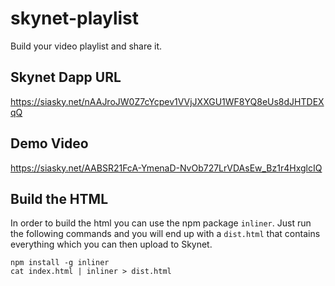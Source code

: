 # skynet-playlist
Build your video playlist and share it.

## Skynet Dapp URL
https://siasky.net/nAAJroJW0Z7cYcpev1VVjJXXGU1WF8YQ8eUs8dJHTDEXqQ

## Demo Video
https://siasky.net/AABSR21FcA-YmenaD-NvOb727LrVDAsEw_Bz1r4HxglcIQ

## Build the HTML
In order to build the html you can use the npm package `inliner`.
Just run the following commands and you will end up with a `dist.html` that
contains everything which you can then upload to Skynet.

```
npm install -g inliner
cat index.html | inliner > dist.html
```
